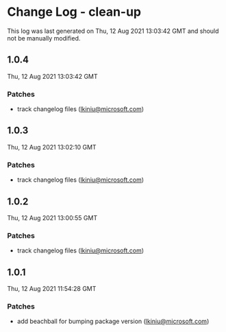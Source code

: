 # Change Log - clean-up

This log was last generated on Thu, 12 Aug 2021 13:03:42 GMT and should not be manually modified.

<!-- Start content -->

## 1.0.4

Thu, 12 Aug 2021 13:03:42 GMT

### Patches

- track changelog files (lkiniu@microsoft.com)

## 1.0.3

Thu, 12 Aug 2021 13:02:10 GMT

### Patches

- track changelog files (lkiniu@microsoft.com)

## 1.0.2

Thu, 12 Aug 2021 13:00:55 GMT

### Patches

- track changelog files (lkiniu@microsoft.com)

## 1.0.1

Thu, 12 Aug 2021 11:54:28 GMT

### Patches

- add beachball for bumping package version (lkiniu@microsoft.com)
